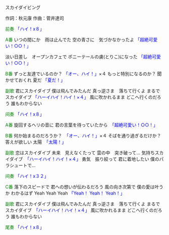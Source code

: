 スカイダイビング

作詞：秋元康
作曲：菅井達司

<font color=green>前奏</font>
<font color=blue>「ハイ！x８」</font> 

<font color=green>A番</font>
いつの間にか　雨は止んでた
空の青さに　気づかなかったよ <font color=blue>「超絶可愛い！○○！」</font> 

淡い日差し　オープンカフェで
ポニーテールの虜(とりこ)になった <font color=blue>「超絶可愛い！○○！」</font> 

<font color=green>B番</font>
ずっと友達でいるのか？ <font color=blue>「オー、ハイ！」</font>×４ 
もっと特別になるのか？ 
聞かせておくれ
夏だ <font color=blue>「夏だ！」</font>

<font color=green>副歌</font>
君にスカイダイブ
僕は飛んでみたんだ
真っ逆さま　落ちて行くよ
まるでスカイダイブ <font color=blue>「ハーイハイ！ハイ！×４」</font> 
風に吹かれるまま
どこへ行くのだろう
誰もわからない

<font color=green>间奏</font>
<font color=blue>「ハイ！x８」</font> 

<font color=green>A番</font>
旋回するヘリの音に
君の言葉を待っていたから　<font color=blue>「超絶可愛い！○○！」</font>

<font color=green>B番</font>
何か始まるのだろうか？　<font color=blue>「オー、ハイ！」</font>×４
そばを通り過ぎるだけか？
答えが欲しい
太陽　<font color=blue>「太陽！」</font>

<font color=green>副歌</font>
恋はスカイダイブ
未来　見えなくたって
雲の中　突き破って…
気持ちスカイダイブ　<font color=blue>「ハーイハイ！ハイ！×４」</font>
勇気　振り絞って
君に着地したい
僕のパラシュートで…

<font color=green>间奏</font>
<font color=blue>「ハイ！x３２」</font> 

<font color=green>C番</font>
落下のスピードで
君への想いが伝わるだろう
風の向き次第で
僕の愛は叶うか
わかるはず
Yeah Yeah Yeah
<font color=blue>「Yeah！ Yeah！ Yeah！」</font>

<font color=green>副歌</font>
君にスカイダイブ
僕は飛んでみたんだ
真っ逆さま　落ちて行くよ
まるでスカイダイブ　<font color=blue>「ハーイハイ！ハイ！×４」</font>
風に吹かれるまま
どこへ行くのだろう
誰もわからない

<font color=green>尾奏</font>
<font color=blue>「ハイ！x８」</font> 
